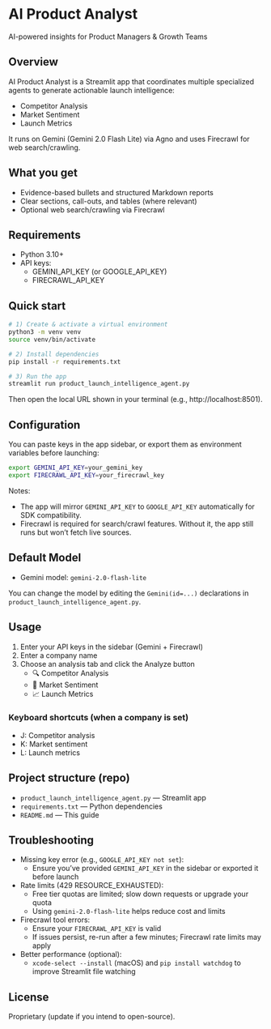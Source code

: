 # AI Product Analyst

AI-powered insights for Product Managers & Growth Teams

## Overview
AI Product Analyst is a Streamlit app that coordinates multiple specialized agents to generate actionable launch intelligence:
- Competitor Analysis
- Market Sentiment
- Launch Metrics

It runs on Gemini (Gemini 2.0 Flash Lite) via Agno and uses Firecrawl for web search/crawling.

## What you get
- Evidence-based bullets and structured Markdown reports
- Clear sections, call-outs, and tables (where relevant)
- Optional web search/crawling via Firecrawl

## Requirements
- Python 3.10+
- API keys:
  - GEMINI_API_KEY (or GOOGLE_API_KEY)
  - FIRECRAWL_API_KEY

## Quick start
```bash
# 1) Create & activate a virtual environment
python3 -m venv venv
source venv/bin/activate

# 2) Install dependencies
pip install -r requirements.txt

# 3) Run the app
streamlit run product_launch_intelligence_agent.py
```
Then open the local URL shown in your terminal (e.g., http://localhost:8501).

## Configuration
You can paste keys in the app sidebar, or export them as environment variables before launching:

```bash
export GEMINI_API_KEY=your_gemini_key
export FIRECRAWL_API_KEY=your_firecrawl_key
```
Notes:
- The app will mirror `GEMINI_API_KEY` to `GOOGLE_API_KEY` automatically for SDK compatibility.
- Firecrawl is required for search/crawl features. Without it, the app still runs but won’t fetch live sources.

## Default Model
- Gemini model: `gemini-2.0-flash-lite`

You can change the model by editing the `Gemini(id=...)` declarations in `product_launch_intelligence_agent.py`.

## Usage
1. Enter your API keys in the sidebar (Gemini + Firecrawl)
2. Enter a company name
3. Choose an analysis tab and click the Analyze button
   - 🔍 Competitor Analysis
   - 💬 Market Sentiment
   - 📈 Launch Metrics

### Keyboard shortcuts (when a company is set)
- J: Competitor analysis
- K: Market sentiment
- L: Launch metrics

## Project structure (repo)
- `product_launch_intelligence_agent.py` — Streamlit app
- `requirements.txt` — Python dependencies
- `README.md` — This guide

## Troubleshooting
- Missing key error (e.g., `GOOGLE_API_KEY not set`):
  - Ensure you’ve provided `GEMINI_API_KEY` in the sidebar or exported it before launch
- Rate limits (429 RESOURCE_EXHAUSTED):
  - Free tier quotas are limited; slow down requests or upgrade your quota
  - Using `gemini-2.0-flash-lite` helps reduce cost and limits
- Firecrawl tool errors:
  - Ensure your `FIRECRAWL_API_KEY` is valid
  - If issues persist, re-run after a few minutes; Firecrawl rate limits may apply
- Better performance (optional):
  - `xcode-select --install` (macOS) and `pip install watchdog` to improve Streamlit file watching

## License
Proprietary (update if you intend to open-source).
